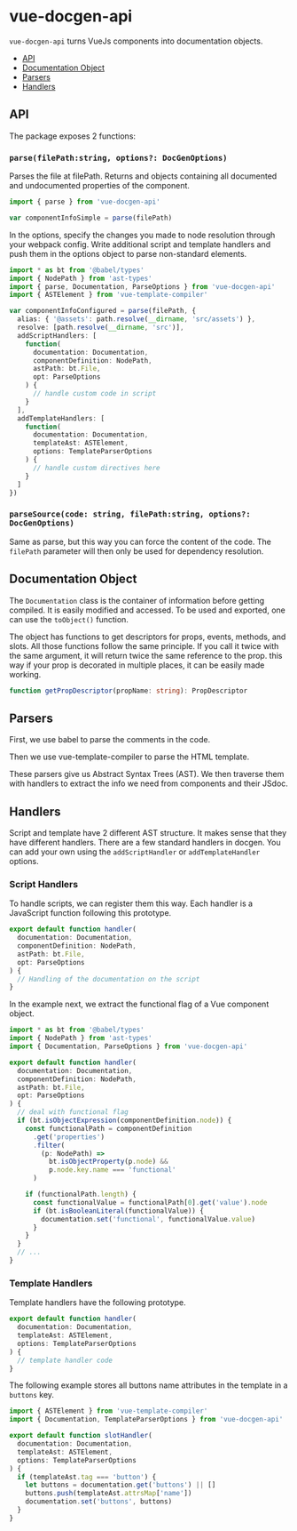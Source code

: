# vue-docgen-api

`vue-docgen-api` turns VueJs components into documentation objects.

<!-- toc -->

- [API](#api)
- [Documentation Object](#documentation-object)
- [Parsers](#parsers)
- [Handlers](#handlers)

<!-- tocstop -->

## API

The package exposes 2 functions:

### `parse(filePath:string, options?: DocGenOptions)`

Parses the file at filePath. Returns and objects containing all documented and undocumented properties of the component.

```ts
import { parse } from 'vue-docgen-api'

var componentInfoSimple = parse(filePath)
```

In the options, specify the changes you made to node resolution through your webpack config. Write additional script and template handlers and push them in the options object to parse non-standard elements.

```ts
import * as bt from '@babel/types'
import { NodePath } from 'ast-types'
import { parse, Documentation, ParseOptions } from 'vue-docgen-api'
import { ASTElement } from 'vue-template-compiler'

var componentInfoConfigured = parse(filePath, {
  alias: { '@assets': path.resolve(__dirname, 'src/assets') },
  resolve: [path.resolve(__dirname, 'src')],
  addScriptHandlers: [
    function(
      documentation: Documentation,
      componentDefinition: NodePath,
      astPath: bt.File,
      opt: ParseOptions
    ) {
      // handle custom code in script
    }
  ],
  addTemplateHandlers: [
    function(
      documentation: Documentation,
      templateAst: ASTElement,
      options: TemplateParserOptions
    ) {
      // handle custom directives here
    }
  ]
})
```

### `parseSource(code: string, filePath:string, options?: DocGenOptions)`

Same as parse, but this way you can force the content of the code. The `filePath` parameter will then only be used for dependency resolution.

## Documentation Object

The `Documentation` class is the container of information before getting compiled. It is easily modified and accessed. To be used and exported, one can use the `toObject()` function.

The object has functions to get descriptors for props, events, methods, and slots. All those functions follow the same principle. If you call it twice with the same argument, it will return twice the same reference to the prop. this way if your prop is decorated in multiple places, it can be easily made working.

```ts
function getPropDescriptor(propName: string): PropDescriptor
```

## Parsers

First, we use babel to parse the comments in the code.

Then we use vue-template-compiler to parse the HTML template.

These parsers give us Abstract Syntax Trees (AST). We then traverse them with handlers to extract the info we need from components and their JSdoc.

## Handlers

Script and template have 2 different AST structure. It makes sense that they have different handlers. There are a few standard handlers in docgen. You can add your own using the `addScriptHandler` or `addTemplateHandler` options.

### Script Handlers

To handle scripts, we can register them this way. Each handler is a JavaScript function following this prototype.

```ts
export default function handler(
  documentation: Documentation,
  componentDefinition: NodePath,
  astPath: bt.File,
  opt: ParseOptions
) {
  // Handling of the documentation on the script
}
```

In the example next, we extract the functional flag of a Vue component object.

```ts
import * as bt from '@babel/types'
import { NodePath } from 'ast-types'
import { Documentation, ParseOptions } from 'vue-docgen-api'

export default function handler(
  documentation: Documentation,
  componentDefinition: NodePath,
  astPath: bt.File,
  opt: ParseOptions
) {
  // deal with functional flag
  if (bt.isObjectExpression(componentDefinition.node)) {
    const functionalPath = componentDefinition
      .get('properties')
      .filter(
        (p: NodePath) =>
          bt.isObjectProperty(p.node) &&
          p.node.key.name === 'functional'
      )

    if (functionalPath.length) {
      const functionalValue = functionalPath[0].get('value').node
      if (bt.isBooleanLiteral(functionalValue)) {
        documentation.set('functional', functionalValue.value)
      }
    }
  }
  // ...
}
```

### Template Handlers

Template handlers have the following prototype.

```ts
export default function handler(
  documentation: Documentation,
  templateAst: ASTElement,
  options: TemplateParserOptions
) {
  // template handler code
}
```

The following example stores all buttons name attributes in the template in a `buttons` key.

```ts
import { ASTElement } from 'vue-template-compiler'
import { Documentation, TemplateParserOptions } from 'vue-docgen-api'

export default function slotHandler(
  documentation: Documentation,
  templateAst: ASTElement,
  options: TemplateParserOptions
) {
  if (templateAst.tag === 'button') {
    let buttons = documentation.get('buttons') || []
    buttons.push(templateAst.attrsMap['name'])
    documentation.set('buttons', buttons)
  }
}
```
